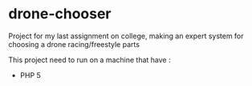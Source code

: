# drone-chooser
Project for my last assignment on college, making an expert system for choosing a drone racing/freestyle parts

This project need to run on a machine that have :
- PHP 5
